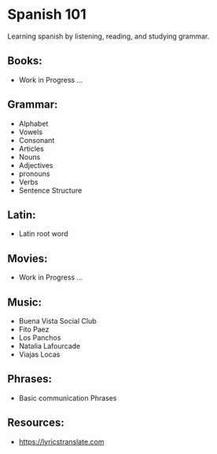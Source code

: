 Spanish 101
===========

Learning spanish by listening, reading, and studying grammar.

Books:
------

* Work in Progress ...

Grammar:
--------

* Alphabet
* Vowels
* Consonant
* Articles
* Nouns
* Adjectives
* pronouns
* Verbs
* Sentence Structure

Latin:
------

* Latin root word

Movies:
-------

* Work in Progress ...

Music:
------

* Buena Vista Social Club 
* Fito Paez
* Los Panchos
* Natalia Lafourcade
* Viajas Locas

Phrases:
--------

* Basic communication Phrases

Resources:
----------

* https://lyricstranslate.com